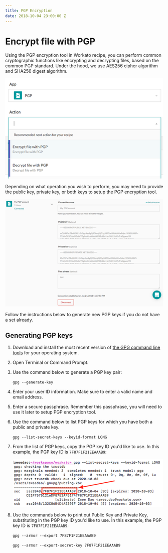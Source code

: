 ```yaml
---
title: PGP Encryption
date: 2018-10-04 23:00:00 Z
---
```


# Encrypt file with PGP
Using the PGP encryption tool in Workato recipe, you can perform common cryptographic functions like encrypting and decrypting files, based on the common PGP standard. Under the hood, we use AES256 cipher algorithm and SHA256 digest algorithm.

![PGP Connector](/assets/images/features/files-and-attachments/pgp-connector.png)

Depending on what operation you wish to perform, you may need to provide the public key, private key, or both keys to setup the PGP encryption tool.

![PGP Authentication](/assets/images/features/files-and-attachments/pgp-authentication.png)

Follow the instructions below to generate new PGP keys if you do not have a set already.

## Generating PGP keys
1. Download and install the most recent version of [the GPG command line tools](https://www.gnupg.org/download/) for your operating system.

2. Open Terminal or Command Prompt.

3. Use the command below to generate a PGP key pair:

    `gpg --generate-key`

4. Enter your user ID information. Make sure to enter a valid name and email address.

5. Enter a secure passphrase. Remember this passphrase, you will need to use it later to setup PGP encryption tool.

6. Use the command below to list PGP keys for which you have both a public and private key.

    `gpg --list-secret-keys --keyid-format LONG`

7. From the list of PGP keys, copy the PGP key ID you'd like to use. In this example, the PGP key ID is `7F87F1F21EEAAAB9`:

    ![PGP key ID](/assets/images/features/files-and-attachments/gpg-key-id.png)

8. Use the commands below to print out Public Key and Private Key, substituting in the PGP key ID you'd like to use. In this example, the PGP key ID is `7F87F1F21EEAAAB9`:

    `gpg --armor --export 7F87F1F21EEAAAB9`

    `gpg --armor --export-secret-key 7F87F1F21EEAAAB9`
